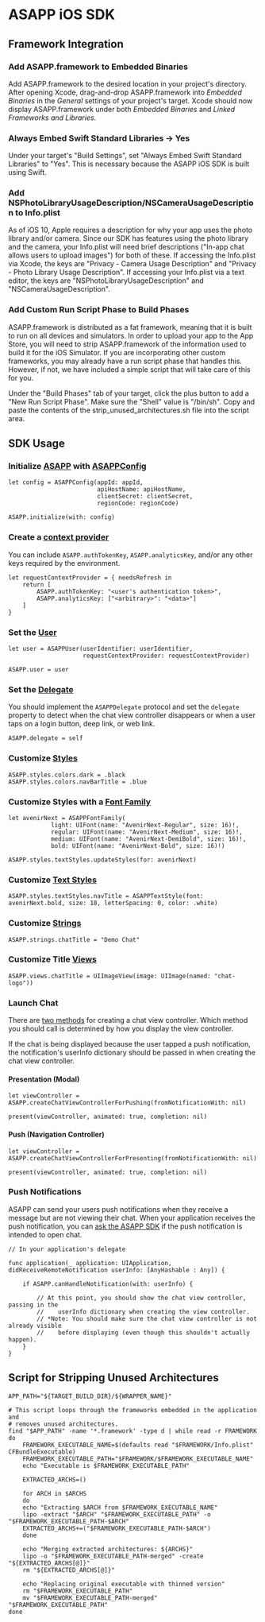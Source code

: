ASAPP iOS SDK
=============

Framework Integration
---------------------

### Add ASAPP.framework to Embedded Binaries

Add ASAPP.framework to the desired location in your project's directory.
After opening Xcode, drag-and-drop ASAPP.framework into *Embedded
Binaries* in the *General* settings of your project's target. Xcode
should now display ASAPP.framework under both *Embedded Binaries* and
*Linked Frameworks and Libraries*.

### Always Embed Swift Standard Libraries → Yes

Under your target's "Build Settings", set "Always Embed Swift Standard
Libraries" to "Yes". This is necessary because the ASAPP iOS SDK is
built using Swift.

### Add NSPhotoLibraryUsageDescription/NSCameraUsageDescription to Info.plist

As of iOS 10, Apple requires a description for why your app uses the
photo library and/or camera. Since our SDK has features using the photo
library and the camera, your Info.plist will need brief descriptions
("In-app chat allows users to upload images") for both of these. If
accessing the Info.plist via Xcode, the keys are "Privacy - Camera Usage
Description" and "Privacy - Photo Library Usage Description". If
accessing your Info.plist via a text editor, the keys are
"NSPhotoLibraryUsageDescription" and "NSCameraUsageDescription".

### Add Custom Run Script Phase to Build Phases

ASAPP.framework is distributed as a fat framework, meaning that it is
built to run on all devices and simulators. In order to upload your app
to the App Store, you will need to strip ASAPP.framework of the
information used to build it for the iOS Simulator. If you are
incorporating other custom frameworks, you may already have a run script
phase that handles this. However, if not, we have included a simple 
script that will take care of this for you.

Under the "Build Phases" tab of your target, click the plus button to
add a "New Run Script Phase". Make sure the "Shell" value is "/bin/sh".
Copy and paste the contents of the strip_unused_architectures.sh file into the
script area.

SDK Usage
---------

### Initialize [ASAPP](Classes/ASAPP.html) with [ASAPPConfig](Classes/ASAPPConfig.html)

    let config = ASAPPConfig(appId: appId,
                             apiHostName: apiHostName,
                             clientSecret: clientSecret,
                             regionCode: regionCode)

    ASAPP.initialize(with: config)

### Create a [context provider](Typealiases.html#/s:5ASAPP27ASAPPRequestContextProvidera)

You can include `ASAPP.authTokenKey`, `ASAPP.analyticsKey`, and/or any other keys required by the environment.

    let requestContextProvider = { needsRefresh in
        return [
            ASAPP.authTokenKey: "<user's authentication token>",
            ASAPP.analyticsKey: ["<arbitrary>": "<data>"]
        ]
    }

### Set the [User](Classes/ASAPPUser.html)

    let user = ASAPPUser(userIdentifier: userIdentifier,
                         requestContextProvider: requestContextProvider)

    ASAPP.user = user

### Set the [Delegate](Protocols/ASAPPDelegate.html)

You should implement the `ASAPPDelegate` protocol and set the `delegate` property to detect when the chat view controller disappears or when a user taps on a login button, deep link, or web link.

    ASAPP.delegate = self

### Customize [Styles](Classes/ASAPPStyles.html)

    ASAPP.styles.colors.dark = .black
    ASAPP.styles.colors.navBarTitle = .blue

### Customize Styles with a [Font Family](Classes/ASAPPFontFamily.html)

    let avenirNext = ASAPPFontFamily(
                light: UIFont(name: "AvenirNext-Regular", size: 16)!,
                regular: UIFont(name: "AvenirNext-Medium", size: 16)!,
                medium: UIFont(name: "AvenirNext-DemiBold", size: 16)!,
                bold: UIFont(name: "AvenirNext-Bold", size: 16)!)

    ASAPP.styles.textStyles.updateStyles(for: avenirNext)

### Customize [Text Styles](Classes/ASAPPTextStyles.html)

    ASAPP.styles.textStyles.navTitle = ASAPPTextStyle(font: avenirNext.bold, size: 18, letterSpacing: 0, color: .white)

### Customize [Strings](Classes/ASAPPStrings.html)

    ASAPP.strings.chatTitle = "Demo Chat"

### Customize Title [Views](Classes/ASAPPViews.html)

    ASAPP.views.chatTitle = UIImageView(image: UIImage(named: "chat-logo"))

### Launch Chat

There are [two methods](Classes/ASAPP.html#/Entering%20Chat) for creating a chat view controller. Which method
you should call is determined by how you display the view controller.

If the chat is being displayed because the user tapped a push
notification, the notification's userInfo dictionary should be passed in
when creating the chat view controller.

#### Presentation (Modal)

    let viewController = ASAPP.createChatViewControllerForPushing(fromNotificationWith: nil)

    present(viewController, animated: true, completion: nil)

#### Push (Navigation Controller)

    let viewController = ASAPP.createChatViewControllerForPresenting(fromNotificationWith: nil)

    present(viewController, animated: true, completion: nil)

### Push Notifications

ASAPP can send your users push notifications when they receive a message
but are not viewing their chat. When your application receives the push
notification, you can [ask the ASAPP SDK](Classes/ASAPP.html#/Push%20Notifications) if the push notification is
intended to open chat.

    // In your application's delegate

    func application(_ application: UIApplication, didReceiveRemoteNotification userInfo: [AnyHashable : Any]) {    
        
        if ASAPP.canHandleNotification(with: userInfo) {
            
            // At this point, you should show the chat view controller, passing in the
            //    userInfo dictionary when creating the view controller.
            // *Note: You should make sure the chat view controller is not already visible
            //    before displaying (even though this shouldn't actually happen).
        }
    }

Script for Stripping Unused Architectures
-----------------------------------------

    APP_PATH="${TARGET_BUILD_DIR}/${WRAPPER_NAME}"

    # This script loops through the frameworks embedded in the application and
    # removes unused architectures.
    find "$APP_PATH" -name '*.framework' -type d | while read -r FRAMEWORK
    do
        FRAMEWORK_EXECUTABLE_NAME=$(defaults read "$FRAMEWORK/Info.plist" CFBundleExecutable)
        FRAMEWORK_EXECUTABLE_PATH="$FRAMEWORK/$FRAMEWORK_EXECUTABLE_NAME"
        echo "Executable is $FRAMEWORK_EXECUTABLE_PATH"
    
        EXTRACTED_ARCHS=()
    
        for ARCH in $ARCHS
        do
        echo "Extracting $ARCH from $FRAMEWORK_EXECUTABLE_NAME"
        lipo -extract "$ARCH" "$FRAMEWORK_EXECUTABLE_PATH" -o "$FRAMEWORK_EXECUTABLE_PATH-$ARCH"
        EXTRACTED_ARCHS+=("$FRAMEWORK_EXECUTABLE_PATH-$ARCH")
        done
    
        echo "Merging extracted architectures: ${ARCHS}"
        lipo -o "$FRAMEWORK_EXECUTABLE_PATH-merged" -create "${EXTRACTED_ARCHS[@]}"
        rm "${EXTRACTED_ARCHS[@]}"
    
        echo "Replacing original executable with thinned version"
        rm "$FRAMEWORK_EXECUTABLE_PATH"
        mv "$FRAMEWORK_EXECUTABLE_PATH-merged" "$FRAMEWORK_EXECUTABLE_PATH"
    done
